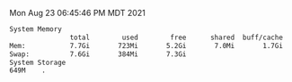 Mon Aug 23 06:45:46 PM MDT 2021
```bash
System Memory
               total        used        free      shared  buff/cache   available
Mem:           7.7Gi       723Mi       5.2Gi       7.0Mi       1.7Gi       6.6Gi
Swap:          7.6Gi       384Mi       7.3Gi
System Storage
649M	.
```
```bash
